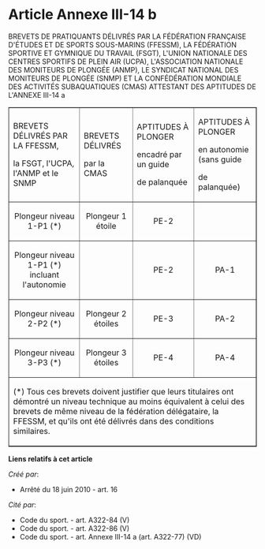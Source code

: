 # Article Annexe III-14 b

BREVETS DE PRATIQUANTS DÉLIVRÉS PAR LA FÉDÉRATION FRANÇAISE D'ÉTUDES ET DE SPORTS SOUS-MARINS (FFESSM), LA FÉDÉRATION
SPORTIVE ET GYMNIQUE DU TRAVAIL (FSGT), L'UNION NATIONALE DES CENTRES SPORTIFS DE PLEIN AIR (UCPA), L'ASSOCIATION NATIONALE
DES MONITEURS DE PLONGÉE (ANMP), LE SYNDICAT NATIONAL DES MONITEURS DE PLONGÉE (SNMP) ET LA CONFÉDÉRATION MONDIALE DES
ACTIVITÉS SUBAQUATIQUES (CMAS) ATTESTANT DES APTITUDES DE L'ANNEXE III-14 a

<table width="750" border="1" align="center">
  <tbody>
    <tr>
      <td>

BREVETS DÉLIVRÉS PAR LA FFESSM,

la FSGT, l'UCPA, l'ANMP et le SNMP 

</td>
      <td>

BREVETS DÉLIVRÉS

par la CMAS 

</td>
      <td>

APTITUDES À PLONGER

encadré par un guide

de palanquée 

</td>
      <td>

APTITUDES À PLONGER

en autonomie (sans guide

de palanquée) 

</td>
    </tr>
    <tr>
      <td align="center">

Plongeur niveau 1-P1 (*) 

</td>
      <td align="center">

Plongeur 1 étoile 

</td>
      <td align="center">

PE-2 

</td>
      <td align="center">
    </td></tr>
    <tr>
      <td align="center">

Plongeur niveau 1-P1 (*) incluant l'autonomie 

</td>
      <td align="center">
      </td><td align="center">

PE-2 

</td>
      <td align="center">

PA-1 

</td>
    </tr>
    <tr>
      <td align="center">

Plongeur niveau 2-P2 (*) 

</td>
      <td align="center">

Plongeur 2 étoiles 

</td>
      <td align="center">

PE-3 

</td>
      <td align="center">

PA-2 

</td>
    </tr>
    <tr>
      <td align="center">

Plongeur niveau 3-P3 (*) 

</td>
      <td align="center">

Plongeur 3 étoiles 

</td>
      <td align="center">

PE-4 

</td>
      <td align="center">

PA-4 

</td>
    </tr>
    <tr>
      <td colspan="4">

(*) Tous ces brevets doivent justifier que leurs titulaires ont démontré un niveau technique au moins équivalent à celui des
brevets de même niveau de la fédération délégataire, la FFESSM, et qu'ils ont été délivrés dans des conditions similaires.

</td>
    </tr>
  </tbody>
</table>

**Liens relatifs à cet article**

_Créé par_:

  - Arrêté du 18 juin 2010 - art. 16

_Cité par_:

  - Code du sport. - art. A322-84 (V)
  - Code du sport. - art. A322-86 (V)
  - Code du sport. - art. Annexe III-14 a (art. A322-77) (VD)
